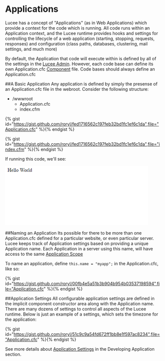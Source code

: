 # Applications
Lucee has a concept of "Applications" (as in Web Applications) which provide a context for the code which is running. All code runs within an Application context, and the Lucee runtime provides hooks and settings for controlling the lifecycle of a web application (starting, stopping, requests, responses) and configuration (class paths, databases, clustering, mail settings, and much more)

By default, the Application that code will execute within is defined by all of the settings in the [Lucee Admin](https://rorylaitila.gitbooks.io/lucee/content/lucee_admin.html). However, each code base can define its own Application.cfc [Component](https://rorylaitila.gitbooks.io/lucee/content/classes.html) file. Code bases should always define an Application.cfc

##A Basic Application
Any application is defined by simply the presense of an Application.cfc file in the webroot. Consider the following structure:

* /wwwroot
  * Application.cfc
  * index.cfm


{% gist id="https://gist.github.com/roryl/fed1716562c197feb32bd1fc1ef6c1da",file="Application.cfc" %}{% endgist %}

{% gist id="https://gist.github.com/roryl/fed1716562c197feb32bd1fc1ef6c1da",file="index.cfm" %}{% endgist %}

If running this code, we'll see:

![](basic_application.png)

##Naming an Application
Its possible for there to be more than one Application.cfc defined for a particular website, or even particular server. Lucee keeps track of Application settings based on providing a unique Application name. Each Application in a server using this name, will have access to the same [Application Scope](https://rorylaitila.gitbooks.io/lucee/content/lifecycle_scopes.html#application)

To name an application, define `this.name = "myapp";` in the Application.cfc, like so:

{% gist id="https://gist.github.com/roryl/00fb4e5a51b3b904b954b03537198594",file="Application.cfc" %}{% endgist %}

##Application Settings
All configurable application settings are defined in the implicit component constructor area along with the Application name. There are many dozens of settings to control all aspects of the Lucee runtime. Below is just an example of a settings, which sets the timezone for the application:

{% gist id="https://gist.github.com/roryl/51c9c9a54fd672ff1bb8e1f597ac8234",file="Application.cfc" %}{% endgist %}

See more details about [Application Settings](https://rorylaitila.gitbooks.io/lucee/content/applicationcfc_settings.html) in the Developing Application section.
